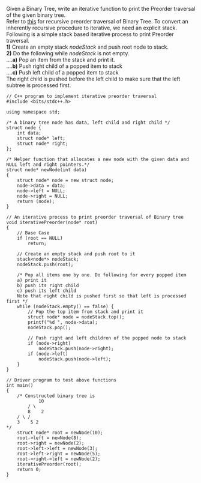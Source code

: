 Given a Binary Tree, write an iterative function to print the Preorder traversal of the given binary tree.  
Refer to [this](https://www.geeksforgeeks.org/tree-traversals-inorder-preorder-and-postorder/) for recursive preorder traversal of Binary Tree. To convert an inherently recursive procedure to iterative, we need an explicit stack. Following is a simple stack based iterative process to print Preorder traversal.   
**1)** Create an empty stack _nodeStack_ and push root node to stack.   
**2)** Do the following while _nodeStack_ is not empty.   
….**a)** Pop an item from the stack and print it.   
….**b)** Push right child of a popped item to stack   
….**c)** Push left child of a popped item to stack  
The right child is pushed before the left child to make sure that the left subtree is processed first.

```
// C++ program to implement iterative preorder traversal
#include <bits/stdc++.h>

using namespace std;

/* A binary tree node has data, left child and right child */
struct node {
	int data;
	struct node* left;
	struct node* right;
};

/* Helper function that allocates a new node with the given data and
NULL left and right pointers.*/
struct node* newNode(int data)
{
	struct node* node = new struct node;
	node->data = data;
	node->left = NULL;
	node->right = NULL;
	return (node);
}

// An iterative process to print preorder traversal of Binary tree
void iterativePreorder(node* root)
{
	// Base Case
	if (root == NULL)
		return;

	// Create an empty stack and push root to it
	stack<node*> nodeStack;
	nodeStack.push(root);

	/* Pop all items one by one. Do following for every popped item
	a) print it
	b) push its right child
	c) push its left child
	Note that right child is pushed first so that left is processed first */
	while (nodeStack.empty() == false) {
		// Pop the top item from stack and print it
		struct node* node = nodeStack.top();
		printf("%d ", node->data);
		nodeStack.pop();

		// Push right and left children of the popped node to stack
		if (node->right)
			nodeStack.push(node->right);
		if (node->left)
			nodeStack.push(node->left);
	}
}

// Driver program to test above functions
int main()
{
	/* Constructed binary tree is
			10
		/ \
		8	 2
	/ \ /
	3	 5 2
*/
	struct node* root = newNode(10);
	root->left = newNode(8);
	root->right = newNode(2);
	root->left->left = newNode(3);
	root->left->right = newNode(5);
	root->right->left = newNode(2);
	iterativePreorder(root);
	return 0;
}

```
